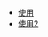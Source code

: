 #

* [使用](https://blog.csdn.net/qq_21277357/article/details/132249535)
* [使用2](https://blog.csdn.net/XiugongHao/article/details/135135482)
